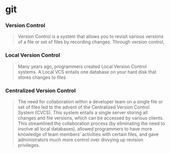 # git 

### Version Control
>Version Control is a system that allows you to revisit various versions of a file or set of files by recording changes. Through version control,
>

### Local Version Control
>Many years ago, programmers created Local Version Control systems. A Local VCS entails one database on your hard disk that stores changes to files
>
>

### Centralized Version Control
>
>The need for collaboration within a developer team on a single file or set of files led to the advent of the Centralized Version Control System (CVCS). This system entails a single server storing all changes and file versions, which can be accessed by various clients. This streamlined the collaboration process (by eliminating the need to involve all local databases), allowed programmers to have more knowledge of team members’ activities with certain files, and gave administrators much more control over divvying up revision privileges.
>
>

